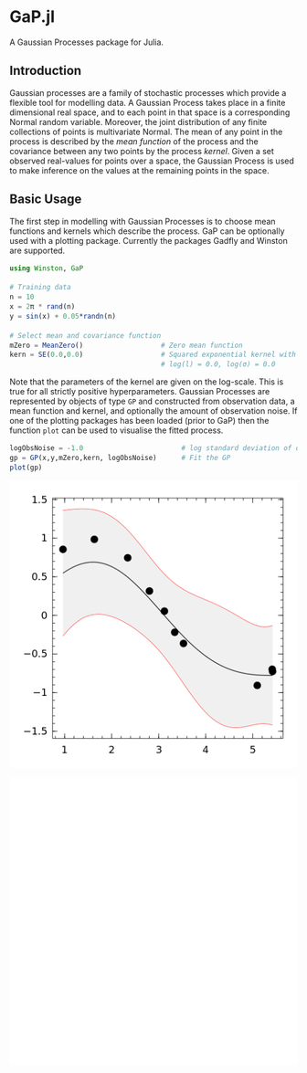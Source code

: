# GaP.jl

A Gaussian Processes package for Julia.

## Introduction

Gaussian processes are a family of stochastic processes which provide a flexible tool for modelling data. A Gaussian Process takes place in a finite dimensional real space, and to each point in that space is a corresponding Normal random variable. Moreover, the joint distribution of any finite collections of points is multivariate Normal. The mean of any point in the process is described by the *mean function* of the process and the covariance
between any two points by the process *kernel*. Given a set observed real-values for points over a space, the Gaussian Process is used to make inference on the values at the remaining points in the space.

## Basic Usage

The first step in modelling with Gaussian Processes is to choose mean functions and kernels which describe the process. GaP can be optionally used with a plotting package. Currently the packages Gadfly and Winston are supported.

```julia
using Winston, GaP

# Training data
n = 10
x = 2π * rand(n)              
y = sin(x) + 0.05*randn(n)

# Select mean and covariance function
mZero = MeanZero()                   # Zero mean function
kern = SE(0.0,0.0)                   # Squared exponential kernel with parameters
                                     # log(l) = 0.0, log(σ) = 0.0
```

Note that the parameters of the kernel are given on the log-scale. This is true
for all strictly positive hyperparameters. Gaussian Processes are represented
by objects of type `GP` and constructed from observation data, a mean function and kernel, and optionally the amount of observation noise. If one of the plotting packages has been loaded (prior to GaP) then the function `plot` can be used to visualise the fitted process.

```julia
logObsNoise = -1.0                        # log standard deviation of observation noise
gp = GP(x,y,mZero,kern, logObsNoise)      # Fit the GP
plot(gp)
```
![1-D Gaussian Process](/docs/regression_1d.png?raw=true "1-D Gaussian Process pre-optimization")

![1-D Gaussian Process](/docs/regression_1da.png?raw=true "1-D Gaussian Process post-optimization")
